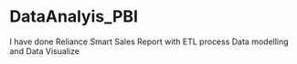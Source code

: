 # DataAnalyis_PBI
I have done Reliance Smart Sales Report with ETL process Data modelling and Data Visualize
